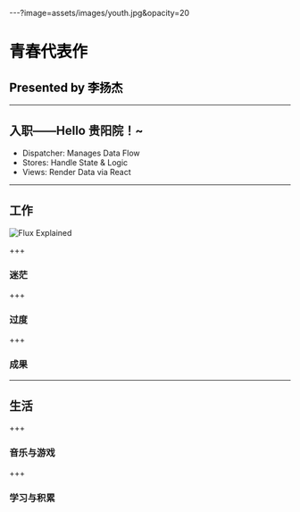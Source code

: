 ---?image=assets/images/youth.jpg&opacity=20
<h1 style="color:black;">青春代表作</h1> 

<h2 style="color:black">Presented by 李扬杰</h2>

---

## 入职——Hello 贵阳院！~

- Dispatcher: Manages Data Flow
- Stores: Handle State & Logic
- Views: Render Data via React

---

## 工作
![Flux Explained](https://facebook.github.io/flux/img/flux-simple-f8-diagram-explained-1300w.png)

+++

### 迷茫

+++

### 过度

+++

### 成果

---

## 生活

+++

### 音乐与游戏

+++

### 学习与积累